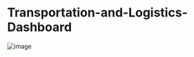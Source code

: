 # Transportation-and-Logistics-Dashboard
![image](https://github.com/user-attachments/assets/c7a58434-7bf4-455a-aeae-64caa15a6f56)
